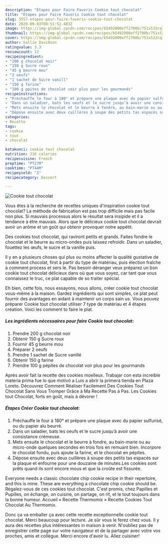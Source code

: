 ```yaml
---
description: "Étapes pour Faire Favoris Cookie tout chocolat"
title: "Étapes pour Faire Favoris Cookie tout chocolat"
slug: 3557-etapes-pour-faire-favoris-cookie-tout-chocolat
date: 2020-09-03T08:51:51.483Z
image: https://img-global.cpcdn.com/recipes/b5492000eff2700b/751x532cq70/cookie-tout-chocolat-photo-principale-de-la-recette.jpg
thumbnail: https://img-global.cpcdn.com/recipes/b5492000eff2700b/751x532cq70/cookie-tout-chocolat-photo-principale-de-la-recette.jpg
cover: https://img-global.cpcdn.com/recipes/b5492000eff2700b/751x532cq70/cookie-tout-chocolat-photo-principale-de-la-recette.jpg
author: Sallie Davidson
ratingvalue: 3.3
reviewcount: 12
recipeingredient:
- "200 g chocolat noir"
- "150 g Sucre roux"
- "45 g beurre mou"
- "2 oeufs"
- "1 sachet de Sucre vanill"
- "150 g farine"
- "100 g ppites de chocolat voir plus pour les gourmands"
recipeinstructions:
- "Préchauffe le four à 180° et prépare une plaque avec du papier sulfurisé, ou du papier alu beurré."
- "Dans un saladier, bats les oeufs et le sucre jusqu’à avoir une consistance crémeuse."
- "Mets ensuite le chocolat et le beurre à fondre, au bain-marie ou au micro-onde quelques secondes en trois fois en remuant bien. Incorpore le chocolat fondu, puis ajoute la farine, et le chocolat en pépites."
- "Dépose ensuite avec deux cuillères à soupe des petits tas espacés sur la plaque et enfourne pour une douzaine de minutes.Les cookies sont prêts quand ils sont encore mous et que la croûte est fissurée."
categories:
- Recette
tags:
- cookie
- tout
- chocolat

katakunci: cookie tout chocolat 
nutrition: 216 calories
recipecuisine: French
preptime: "PT27M"
cooktime: "PT44M"
recipeyield: "3"
recipecategory: Dessert

---
```



![Cookie tout chocolat](https://img-global.cpcdn.com/recipes/b5492000eff2700b/751x532cq70/cookie-tout-chocolat-photo-principale-de-la-recette.jpg)

Vous êtes à la recherche de recettes uniques d'inspiration cookie tout chocolat? La méthode de fabrication est pas trop difficile mais pas facile non plus. Si mauvais processus alors le résultat sera insipide et il a tendance à être mauvais. Alors que le délicieux cookie tout chocolat devrait avoir un arôme et un goût qui obtenir provoquer notre appétit.

Des cookies tout chocolat, qui raviront petits et grands. Faites fondre le chocolat et le beurre au micro-ondes puis laissez refroidir. Dans un saladier, fouettez les œufs, le sucre et la vanille puis.

Il y en a plusieurs choses qui plus ou moins affecter la qualité gustative de cookie tout chocolat, first à partir du type de matériau, puis élection fraîche à comment process et sers le. Pas besoin déranger veux préparez un bon cookie tout chocolat délicieux dans où que vous soyez, car tant que vous connaissez le truc, ce plat capable de so traiter spécial.


Eh bien, cette fois, nous essayons, nous allons, créer cookie tout chocolat vous-même à la maison. Gardez ingrédients qui sont simples, ce plat peut fournir des avantages en aidant à maintenir un corps sain us. Vous pouvez préparer Cookie tout chocolat utiliser 7 type de matériau et 4 étapes création. Voici les comment to faire le plat.

<!--inarticleads1-->

##### Les ingrédients nécessaires pour faire Cookie tout chocolat:

1. Prendre 200 g chocolat noir
1. Obtenir 150 g Sucre roux
1. Fournir 45 g beurre mou
1. Préparer 2 oeufs
1. Prendre 1 sachet de Sucre vanillé
1. Obtenir 150 g farine
1. Prendre 100 g pépites de chocolat voir plus pour les gourmands


Après avoir fait la recette des cookies moelleux. Trabajar con esta increíble materia prima fue lo que motivó a Luis a abrir la primera tienda en Plaza Loreto. Découvrez Comment Réaliser Facilement Des Cookies Tout Chocolat Sans Vous Tromper Grâce à Ma Recette Pas à Pas. Les Cookies tout Chocolat, forts en goût, mais à dévorer ! 

<!--inarticleads2-->

##### Étapes Créer Cookie tout chocolat:

1. Préchauffe le four à 180° et prépare une plaque avec du papier sulfurisé, ou du papier alu beurré.
1. Dans un saladier, bats les oeufs et le sucre jusqu’à avoir une consistance crémeuse.
1. Mets ensuite le chocolat et le beurre à fondre, au bain-marie ou au micro-onde quelques secondes en trois fois en remuant bien. Incorpore le chocolat fondu, puis ajoute la farine, et le chocolat en pépites.
1. Dépose ensuite avec deux cuillères à soupe des petits tas espacés sur la plaque et enfourne pour une douzaine de minutes.Les cookies sont prêts quand ils sont encore mous et que la croûte est fissurée.


Everyone needs a classic chocolate chip cookie recipe in their repertoire, and this is mine. These are everything a chocolate chip cookie should be. Régalez-vous de ces cookies tout chocolat. C&#39;est promis, chez Papilles et Pupilles, on échange, on cuisine, on partage, on rit, et le tout toujours dans la bonne humeur. Accueil » Recette Thermomix » Recette Cookies Tout Chocolat Au Thermomix. 


Donc ça va emballer ça avec cette recette exceptionnelle cookie tout chocolat. Merci beaucoup pour lecture. Je sûr vous le ferez chez vous. Il y aura des recettes plus  intéressantes in maison à venir. N'oubliez pas de enregistrer cette page sur votre navigateur et de la partager avec votre vos proches, amis et collègue. Merci encore d'avoir lu. Allez cuisiner!
